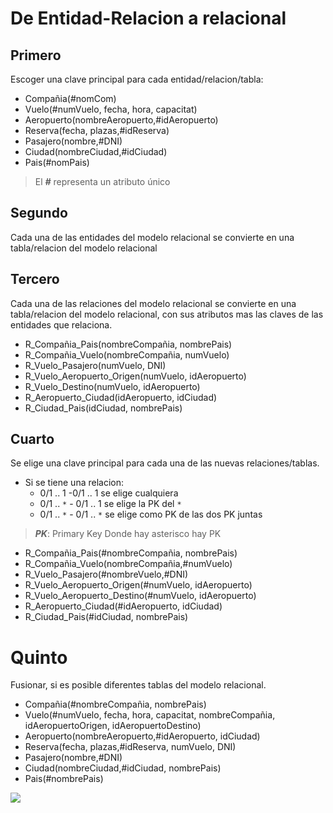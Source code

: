 # De Entidad-Relacion a relacional
## Primero
Escoger una clave principal para cada entidad/relacion/tabla:
- Compañia(#nomCom)
- Vuelo(#numVuelo, fecha, hora, capacitat)
- Aeropuerto(nombreAeropuerto,#idAeropuerto)
- Reserva(fecha, plazas,#idReserva)
- Pasajero(nombre,#DNI)
- Ciudad(nombreCiudad,#idCiudad)
- Pais(#nomPais)
> El ***#*** representa un atributo único

## Segundo
Cada una de las entidades del modelo relacional se convierte en una tabla/relacion del modelo relacional
## Tercero
Cada una de las relaciones del modelo relacional se convierte en una tabla/relacion del modelo relacional, con sus atributos mas las claves de las entidades que relaciona.

- R_Compañia_Pais(nombreCompañia, nombrePais)
- R_Compañia_Vuelo(nombreCompañia, numVuelo)
- R_Vuelo_Pasajero(numVuelo, DNI)
- R_Vuelo_Aeropuerto_Origen(numVuelo, idAeropuerto)
- R_Vuelo_Destino(numVuelo, idAeropuerto)
- R_Aeropuerto_Ciudad(idAeropuerto, idCiudad)
- R_Ciudad_Pais(idCiudad, nombrePais)

## Cuarto
Se elige una clave principal para cada una de las nuevas relaciones/tablas.
- Si se tiene una relacion:
	- 0/1 .. 1 -0/1 ..  1 se elige cualquiera
	- 0/1 .. `*` - 0/1 .. 1 se elige la PK del `*`
	- 0/1 .. `*` - 0/1 .. `*` se elige como PK de las dos PK juntas

>  ***PK***: Primary Key
> Donde hay asterisco hay PK

- R_Compañia_Pais(#nombreCompañia, nombrePais)
- R_Compañia_Vuelo(nombreCompañia,#numVuelo)
- R_Vuelo_Pasajero(#nombreVuelo,#DNI)
- R_Vuelo_Aeropuerto_Origen(#numVuelo, idAeropuerto)
- R_Vuelo_Aeropuerto_Destino(#numVuelo, idAeropuerto)
- R_Aeropuerto_Ciudad(#idAeropuerto, idCiudad)
- R_Ciudad_Pais(#idCiudad, nombrePais)

# Quinto
Fusionar, si es posible diferentes tablas del modelo relacional.
- Compañia(#nombreCompañia, nombrePais)
- Vuelo(#numVuelo, fecha, hora, capacitat, nombreCompañia,  idAeropuertoOrigen, idAeropuertoDestino)
- Aeropuerto(nombreAeropuerto,#idAeropuerto, idCiudad)
- Reserva(fecha, plazas,#idReserva, numVuelo, DNI)
- Pasajero(nombre,#DNI)
- Ciudad(nombreCiudad,#idCiudad, nombrePais)
- Pais(#nombrePais)

![](https://i.imgur.com/XasbK5U.png)

